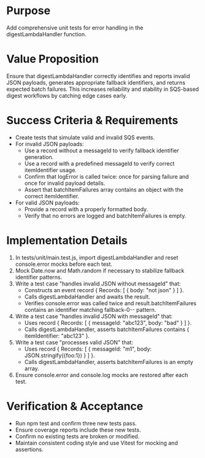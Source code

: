 # Purpose
Add comprehensive unit tests for error handling in the digestLambdaHandler function.

# Value Proposition
Ensure that digestLambdaHandler correctly identifies and reports invalid JSON payloads, generates appropriate fallback identifiers, and returns expected batch failures. This increases reliability and stability in SQS-based digest workflows by catching edge cases early.

# Success Criteria & Requirements
* Create tests that simulate valid and invalid SQS events.
* For invalid JSON payloads:
  - Use a record without a messageId to verify fallback identifier generation.
  - Use a record with a predefined messageId to verify correct itemIdentifier usage.
  - Confirm that logError is called twice: once for parsing failure and once for invalid payload details.
  - Assert that batchItemFailures array contains an object with the correct itemIdentifier.
* For valid JSON payloads:
  - Provide a record with a properly formatted body.
  - Verify that no errors are logged and batchItemFailures is empty.

# Implementation Details
1. In tests/unit/main.test.js, import digestLambdaHandler and reset console.error mocks before each test.
2. Mock Date.now and Math.random if necessary to stabilize fallback identifier patterns.
3. Write a test case "handles invalid JSON without messageId" that:
   - Constructs an event record { Records: [ { body: "not json" } ] }.
   - Calls digestLambdaHandler and awaits the result.
   - Verifies console.error was called twice and result.batchItemFailures contains an identifier matching fallback-0-<timestamp>-<random> pattern.
4. Write a test case "handles invalid JSON with messageId" that:
   - Uses record { Records: [ { messageId: "abc123", body: "bad" } ] }.
   - Calls digestLambdaHandler, asserts batchItemFailures contains { itemIdentifier: "abc123" }.
5. Write a test case "processes valid JSON" that:
   - Uses record { Records: [ { messageId: "m1", body: JSON.stringify({foo:1}) } ] }.
   - Calls digestLambdaHandler, asserts batchItemFailures is an empty array.
6. Ensure console.error and console.log mocks are restored after each test.

# Verification & Acceptance
* Run npm test and confirm three new tests pass.
* Ensure coverage reports include these new tests.
* Confirm no existing tests are broken or modified.
* Maintain consistent coding style and use Vitest for mocking and assertions.